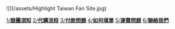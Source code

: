 ![](/assets/Highlight Taiwan Fan Site.jpg)

<div class="navbox">
	<a href="gen-tuan-xu-zhi.html"><span>1</span><i>/</i><b>跟團須知</b></a>
	<a href="dai-gou-liu-cheng.html"><span>2</span><i>/</i><b>代購流程</b></a>
	<a href="fu-kuan-wen-ti.html"><span>3</span><i>/</i><b>付款問題</b></a>
	<a href="ru-he-tian-dan-ff1f.html"><span>4</span><i>/</i><b>如何填單</b></a>
	<a href="yun-fei.html"><span>5</span><i>/</i><b>運費問題</b></a>
	<a href="lian-luo-wo-men.html"><span>6</span><i>/</i><b>聯絡我們</b></a>
</div>
